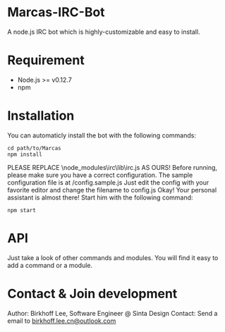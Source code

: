 # Marcas-IRC-Bot
A node.js IRC bot which is highly-customizable and easy to install.

# Requirement
* Node.js >= v0.12.7
* npm

# Installation
You can automaticly install the bot with the following commands:
```
cd path/to/Marcas
npm install
```
PLEASE REPLACE \node_modules\irc\lib\irc.js AS OURS!
Before running, please make sure you have a correct configuration.
The sample configuration file is at /config.sample.js
Just edit the config with your favorite editor and change the filename to config.js
Okay! Your personal assistant is almost there! Start him with the following command:
```
npm start
```

# API
Just take a look of other commands and modules. You will find it easy to add a command or a module.

# Contact & Join development
Author: Birkhoff Lee, Software Engineer @ Sinta Design
Contact: Send a email to birkhoff.lee.cn@outlook.com
